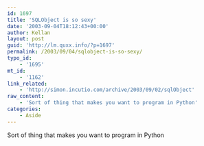 ```yaml
---
id: 1697
title: 'SQLObject is so sexy'
date: '2003-09-04T18:12:43+00:00'
author: Kellan
layout: post
guid: 'http://lm.quxx.info/?p=1697'
permalink: /2003/09/04/sqlobject-is-so-sexy/
typo_id:
    - '1695'
mt_id:
    - '1162'
link_related:
    - 'http://simon.incutio.com/archive/2003/09/02/sqlObject'
raw_content:
    - 'Sort of thing that makes you want to program in Python'
categories:
    - Aside
---
```


Sort of thing that makes you want to program in Python
